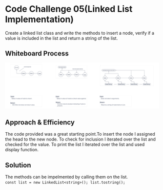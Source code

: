 # Code Challenge 05(Linked List Implementation)

 Create a linked list class and write the methods to insert a node, verify if a value is included in the list and return a string of the list.

## Whiteboard Process

![Code Challenge 05](./cc05.png)


## Approach & Efficiency

The code provided was a great starting point.To insert the node I assigned the head to the new node. To check for inclusion I iterated over the list and checked for the value. To print the list I iterated over the list and used display function.

## Solution

The methods can be impelmented by calling them on the list.  
`const list = new LinkedList<string>();
list.tostring();`